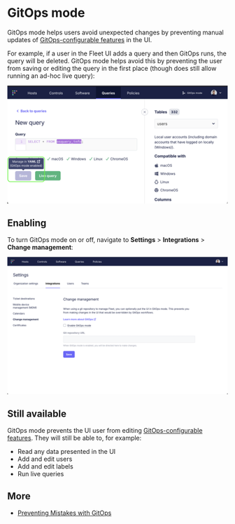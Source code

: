 # GitOps mode

GitOps mode helps users avoid unexpected changes by preventing manual updates of [GitOps-configurable features](https://fleetdm.com/docs/configuration/yaml-files) in the UI.

For example, if a user in the Fleet UI adds a query and then GitOps runs, the query will be deleted.
GitOps mode helps avoid this by preventing the user from saving or editing the query in the first place
(though does still allow running an ad-hoc live query):

![](../website/assets/images/articles/gitops-mode-disables-saving-queries-900x480@2x.png)

## Enabling
To turn GitOps mode on or off, navigate to **Settings** > **Integrations** > **Change management**:

![](../website/assets/images/articles/enabling-gitops-mode-960x594@2x.gif)

## Still available

GitOps mode prevents the UI user from editing [GitOps-configurable features](https://fleetdm.com/docs/configuration/yaml-files). They will still be able to, for example:
- Read any data presented in the UI
- Add and edit users
- Add and edit labels
- Run live queries

## More
<!-- TODO - update to link to Allen's article, uncomment -->
<!-- - [Why use GitOps to configure Fleet?](https://www.example.com) -->
- [Preventing Mistakes with GitOps](https://fleetdm.com/guides/preventing-mistakes-with-gitops)

<meta name="articleTitle" value="GitOps mode">
<meta name="authorFullName" value="Jacob Shandling">
<meta name="authorGitHubUsername" value="jacobshandling">
<meta name="publishedOn" value="2025-03-21">
<meta name="category" value="guides">
<meta name="description" value="Help users avoid unexpected changes by preventing manual updates of GitOps-configurable features">
